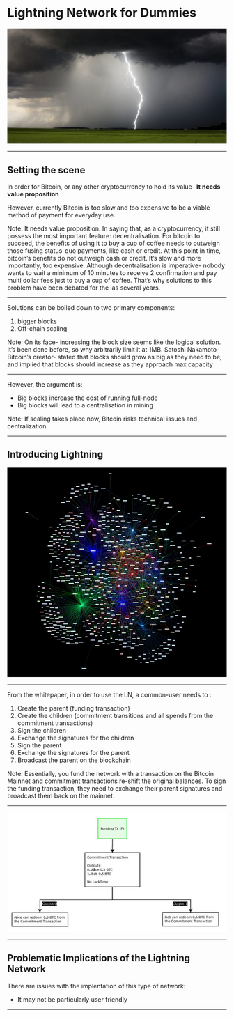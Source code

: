 # Lightning Network for Dummies 

![Lightning](lightning.png)

---
## Setting the scene 

In order for Bitcoin, or any other cryptocurrency to hold its value- **It needs value proposition**

However, currently Bitcoin  is too slow and too expensive to be a viable method of payment for everyday use. 

Note: It needs value proposition. In saying that, as a cryptocurrency, it still possess the most important feature: decentralisation. For bitcoin to succeed, the benefits of using it to buy a cup of coffee needs to outweigh those fusing status-quo payments, like cash or credit. At this point in time, bitcoin’s benefits do not outweigh cash or credit. It’s slow and more importantly, too expensive. Although decentralisation is imperative- nobody wants to wait a minimum of 10 minutes to receive 2 confirmation and pay multi dollar fees just to buy a cup of coffee. That’s why solutions to this problem have been debated for the las several years. 

---

Solutions can be boiled down to two primary components: 
1. bigger blocks 
2. Off-chain scaling 

Note: On its face- increasing the block size seems like the logical solution. It’s been done before, so why arbitrarily limit it at 1MB. Satoshi Nakamoto- Bitcoin’s creator- stated that blocks should grow as big as they need to be; and implied that blocks should increase as they approach max capacity 

---

However, the argument is: 
* Big blocks increase the cost of running full-node 
* Big blocks will lead to a centralisation in mining 

Note: If scaling takes place now, Bitcoin risks technical issues and centralization

---

## Introducing Lightning
![Lightningnetworknodes](lightningnetworknodes.png)

---

From the whitepaper, in order to use the LN, a common-user needs to : 
1. Create the parent (funding transaction)
2. Create the children (commitment transitions and all spends from the commitment transactions)
3. Sign the children 
4. Exchange the signatures for the children 
5. Sign the parent 
6. Exchange the signatures for the parent 
7. Broadcast the parent on the blockchain 

Note: Essentially, you fund the network with a transaction on the Bitcoin Mainnet and commitment transactions re-shift the original balances. To sign the funding transaction, they need to exchange their parent signatures and broadcast them back on the mainnet. 

---

![Lightningnetworktransactions](LNTXS.png)

---

## Problematic Implications of the Lightning Network 

There are issues with the implentation of this type of network:

* It may not be particularly user friendly 

---





